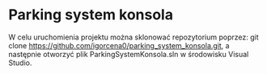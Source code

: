 # Parking system konsola
W celu uruchomienia projektu można sklonować repozytorium poprzez: git clone https://github.com/igorcena0/parking_system_konsola.git, a następnie otworzyć plik ParkingSystemKonsola.sln w środowisku Visual Studio.
